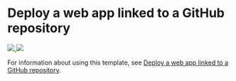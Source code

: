 # Deploy a web app linked to a GitHub repository

<a href="https://portal.azure.com/#create/Microsoft.Template/uri/https%3A%2F%2Fraw.githubusercontent.com%2Fazure%2Fazure-quickstart-templates%2Fmaster%2F201-web-app-github-deploy%2Fazuredeploy.json" target="_blank">
    <img src="http://azuredeploy.net/deploybutton.png"/>
</a>
<a href="http://armviz.io/#/?load=https%3A%2F%2Fraw.githubusercontent.com%2FAzure%2Fazure-quickstart-templates%2Fmaster%2F201-web-app-github-deploy%2Fazuredeploy.json" target="_blank">
    <img src="http://armviz.io/visualizebutton.png"/>
</a>

For information about using this template, see [Deploy a web app linked to a GitHub repository](https://azure.microsoft.com/en-us/documentation/articles/app-service-web-arm-from-github-provision/).


